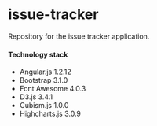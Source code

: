 issue-tracker
=============

Repository for the issue tracker application.

#### Technology stack

* Angular.js 1.2.12
* Bootstrap 3.1.0
* Font Awesome 4.0.3
* D3.js 3.4.1
* Cubism.js 1.0.0
* Highcharts.js 3.0.9
